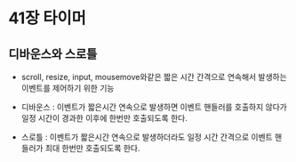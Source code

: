 # 41장 타이머

## 디바운스와 스로틀

- scroll, resize, input, mousemove와같은 짧은 시간 간격으로 연속해서 발생하는 이벤트를 제어하기 위한 기능

- 디바운스 : 이벤트가 짧은시간 연속으로 발생하면 이벤트 핸들러를 호출하지 않다가 일정 시간이 경과한 이후에 한번만 호출되도록 한다.

- 스로틀 : 이벤트가 짧은시간 연속으로 발생하더라도 일정 시간 간격으로 이벤트 핸들러가 최대 한번만 호출되도록 한다.
